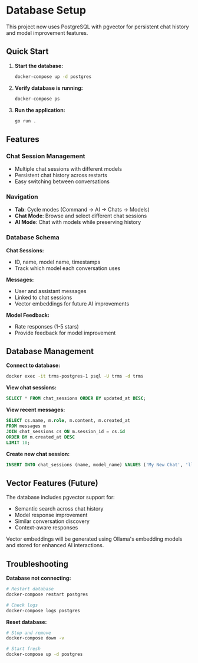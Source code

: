 # Database Setup

This project now uses PostgreSQL with pgvector for persistent chat history and model improvement features.

## Quick Start

1. **Start the database:**
   ```bash
   docker-compose up -d postgres
   ```

2. **Verify database is running:**
   ```bash
   docker-compose ps
   ```

3. **Run the application:**
   ```bash
   go run .
   ```

## Features

### Chat Session Management
- Multiple chat sessions with different models
- Persistent chat history across restarts
- Easy switching between conversations

### Navigation
- **Tab**: Cycle modes (Command → AI → Chats → Models)
- **Chat Mode**: Browse and select different chat sessions
- **AI Mode**: Chat with models while preserving history

### Database Schema

**Chat Sessions:**
- ID, name, model name, timestamps
- Track which model each conversation uses

**Messages:**
- User and assistant messages
- Linked to chat sessions
- Vector embeddings for future AI improvements

**Model Feedback:**
- Rate responses (1-5 stars)
- Provide feedback for model improvement

## Database Management

**Connect to database:**
```bash
docker exec -it trms-postgres-1 psql -U trms -d trms
```

**View chat sessions:**
```sql
SELECT * FROM chat_sessions ORDER BY updated_at DESC;
```

**View recent messages:**
```sql
SELECT cs.name, m.role, m.content, m.created_at 
FROM messages m 
JOIN chat_sessions cs ON m.session_id = cs.id 
ORDER BY m.created_at DESC 
LIMIT 10;
```

**Create new chat session:**
```sql
INSERT INTO chat_sessions (name, model_name) VALUES ('My New Chat', 'llama2');
```

## Vector Features (Future)

The database includes pgvector support for:
- Semantic search across chat history
- Model response improvement
- Similar conversation discovery
- Context-aware responses

Vector embeddings will be generated using Ollama's embedding models and stored for enhanced AI interactions.

## Troubleshooting

**Database not connecting:**
```bash
# Restart database
docker-compose restart postgres

# Check logs
docker-compose logs postgres
```

**Reset database:**
```bash
# Stop and remove
docker-compose down -v

# Start fresh
docker-compose up -d postgres
```